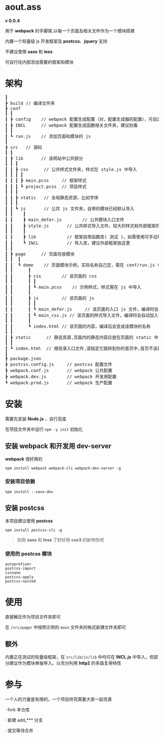 # aout.ass
**v 0.0.4**

用于 **webpack** 的手脚架,以每一个页面及相关文件作为一个模块搭建

内置一个轻量级 js 开发框架及 **postcss**、**jquery** 支持

不建议使用 **sass** 和 **less**

可自行往内部添加需要的框架和模块

# 架构
<pre>
┃
┣ build // 编译文件夹
┣ conf
┃ ┃
┃ ┣ config    // webpack 配置生成配置（对，配置生成器的配置），可自定义修改内部
┃ ┣ INCL      // webpack 配置生成函数相关文件夹，建议别看
┃ ┃
┃ ┗ run.js    // 添加页面和模块的 js 
┃
┣ src   // 源码
┃ ┃
┃ ┣ lib       // 该网站中公共部分
┃ ┃ ┃
┃ ┃ ┣ css      // 公共样式文件夹，样式在 style.js 中导入
┃ ┃ ┃ ┃
┃ ┃ ┃ ┣ main.pcss     // 框架样式
┃ ┃ ┃ ┗ project.pcss  // 项目样式
┃ ┃ ┃
┃ ┃ ┣ static   // 全局静态资源，比如字体
┃ ┃ ┃
┃ ┃ ┗ js       // 公共 js 文件夹，自带的模块已经默认导入
┃ ┃    ┃
┃ ┃    ┣ main_defer.js        // 公共模块入口文件
┃ ┃    ┣ style.js       // 公共样式导入文件，较大的样式和外部框架的样式建议单独开模块导入
┃ ┃    ┃
┃ ┃    ┣ lib            // 框架自带函数库( 测试 )，如需使用可手动导入
┃ ┃    ┗ INCL           // 导入库，建议外部框架放这里
┃ ┃
┃ ┣ page      // 页面存放模块
┃ ┃  ┃
┃ ┃  ┗ dome    // 页面模块示例，实际名称自己定，需在 conf/run.js 中导入该模块
┃ ┃      ┃
┃ ┃      ┣ css        // 该页面的 css
┃ ┃      ┃ ┃
┃ ┃      ┃ ┗ main.pcss    // 示例样式，样式需在 js 中导入
┃ ┃      ┃
┃ ┃      ┣ js         // 该页面的 js
┃ ┃      ┃ ┃
┃ ┃      ┃ ┗ main_defer.js     // 该页面的入口 js 文件，编译时会以该文件为入口
┃ ┃      ┃ ┗ main_css.js // 该页面的样式导入文件，编译时会自动加入该界面的模块中
┃ ┃      ┃
┃ ┃      ┗ index.html // 该页面的内容，编译后会变成该模块的名称
┃ ┃
┃ ┣ static      // 静态资源,页面内的静态内容应放在页面的 static 中
┃ ┃
┃ ┗ index.html  // 根目录入口文件,请指定它跳转到你的首页中,首页不该是这个
┃
┣ package.json
┣ postcss.config.js     // postcss 配置文件
┣ webpack.conf.js       // webpack 公共配置
┣ webpack.dev.js        // webpack 开发用配置
┗ webpack.prod.js       // webpack 生产配置
</pre>

# 安装
需要先安装 **Node.js** ，自行百度

在项目文件夹中运行 `npm -y init` 初始化

## 安装 **webpack** 和开发用 **dev-server**
**webpack** 很好用的
```
npm install webpack webpack-cli webpack-dev-server -g
```

### 安装项目依赖
```
npm install --save-dev
```
## 安装 **postcss**
本项目建议使用 **postcss** 
```
npm install postcss-cli -g
```
> 别用 **sass** 和 **less** 了好好用 **css3** 的新特性吧

### 使用的 **postcss** 模块
```
autoprefixer
postcss-import
cssnano
postcss-apply
postcss-nested
```

# 使用
直接解压作为项目文件夹即可

在 `/src/page/` 中按照示例的 `main` 文件夹的格式新建文件夹即可
## 额外
内置正在测试的轻量级框架，在 `src/lib/js/lib` 中均可在 **INCL.js** 中导入，但部分建议作为模块单独导入。以充分利用 **http2** 的多路复用特性

# 参与
一个人的力量是有限的，一个项目终究需要大家一起完善

· fork 本仓库

· 新建 add_*** 分支 

· 提交等待合并